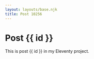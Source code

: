 ```yaml
---
layout: layouts/base.njk
title: Post 10256
---
```


# Post {{ id }}

This is post {{ id }} in my Eleventy project.
